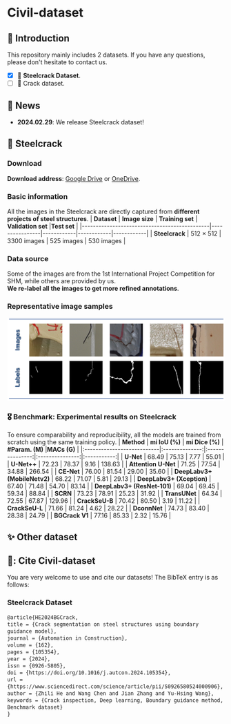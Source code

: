 # Civil-dataset

## 📖 Introduction
This repository mainly includes 2 datasets. If you have any questions, please don't hesitate to contact us.
- [x] :apple: **Steelcrack Dataset**.
- [ ] :grapes: Crack dataset.

## 📢 News
- **2024.02.29**: We release Steelcrack dataset!

## 🌟 Steelcrack
### Download
**Download address**: [Google Drive](https://drive.google.com/file/d/1UWcv2b6sZ3jkKBrQJ6Mh6nNraEy7MIbc/view?usp=sharing) or [OneDrive](https://hkustconnect-my.sharepoint.com/:u:/g/personal/zhebg_connect_ust_hk/ETvldO5h0ZlKjfe-WgonKYwBmwf7vSK7v4zRqm8IEJC8dQ?e=mbX0PC).  
### Basic information
All the images in the Steelcrack are directly captured from **different projects of steel structures**.
| **Dataset**                                    | **Image size** | **Training set** | **Validation set** |**Test set** |
|----------------------------------------------|----------------|------------|------------|------------|
| **Steelcrack**                              | 512 × 512 | 3300 images  | 525 images | 530 images |

### Data source
Some of the images are from the 1st International Project Competition for SHM, while others are provided by us.  
**We re-label all the images to get more refined annotations**.

### Representative image samples
<div align="center">
  <img src="./figures/Steelcrack.png">
</div>

### 🎖️ Benchmark: Experimental results on Steelcrack
To ensure comparability and reproducibility, all the models are trained from scratch using the same training policy.
| **Method**                 | **mi IoU (%)** | **mi Dice (%)** | **#Param. (M)** |**MACs (G)** |
|:---------------------------|:--------------:|:---------------:|:---------------:|:-----------:|
| **U-Net**                  | 68.49          | 75.13           | 7.77            | 55.01       |
| **U-Net++**                | 72.23          | 78.37           | 9.16            | 138.63      |
| **Attention U-Net**        | 71.25          | 77.54           | 34.88           | 266.54      |
| **CE-Net**                 | 76.00          | 81.54           | 29.00           | 35.60       |
| **DeepLabv3+ (MobileNetv2)** | 68.22        | 71.07           | 5.81            | 29.13       |
| **DeepLabv3+ (Xception)**    | 67.40        | 71.48           | 54.70           | 83.14       |
| **DeepLabv3+ (ResNet-101)**  | 69.04        | 69.45           | 59.34           | 88.84       |
| **SCRN**                   | 73.23          | 78.91           | 25.23           | 31.92       |
| **TransUNet**              | 64.34          | 72.55           | 67.87           | 129.96      |
| **CrackSeU-B**             | 70.42          | 80.50           | 3.19            | 11.22       |
| **CrackSeU-L**             | 71.66          | 81.24           | 4.62            | 28.22       |
| **DconnNet**               | 74.73          | 83.40           | 28.38           | 24.79       |
| **BGCrack V1**             | 77.16          | 85.33           | 2.32            | 15.76       |

## ✨ Other dataset
## 💞: Cite Civil-dataset
You are very welcome to use and cite our datasets! The BibTeX entry is as follows:
### Steelcrack Dataset
```
@article{HE2024BGCrack,
title = {Crack segmentation on steel structures using boundary guidance model},
journal = {Automation in Construction},
volume = {162},
pages = {105354},
year = {2024},
issn = {0926-5805},
doi = {https://doi.org/10.1016/j.autcon.2024.105354},
url = {https://www.sciencedirect.com/science/article/pii/S0926580524000906},
author = {Zhili He and Wang Chen and Jian Zhang and Yu-Hsing Wang},
keywords = {Crack inspection, Deep learning, Boundary guidance method, Benchmark dataset}
}
```
